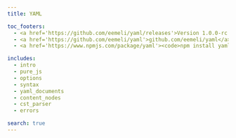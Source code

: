```yaml
---
title: YAML

toc_footers:
  - <a href='https://github.com/eemeli/yaml/releases'>Version 1.0.0-rc.7 (changelog)</a>
  - <a href='https://github.com/eemeli/yaml'>github.com/eemeli/yaml</a>
  - <a href='https://www.npmjs.com/package/yaml'><code>npm install yaml</code></a>

includes:
  - intro
  - pure_js
  - options
  - syntax
  - yaml_documents
  - content_nodes
  - cst_parser
  - errors

search: true
---
```

